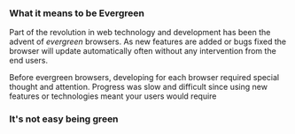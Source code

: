 ### What it means to be Evergreen

Part of the revolution in web technology and development has been the advent of *evergreen* browsers. As new features are added or bugs fixed the browser will update automatically often without any intervention from the end users.

Before evergreen browsers, developing for each browser required special thought and attention. Progress was slow and difficult since using new features or technologies meant your users would require   


### It's not easy being green

